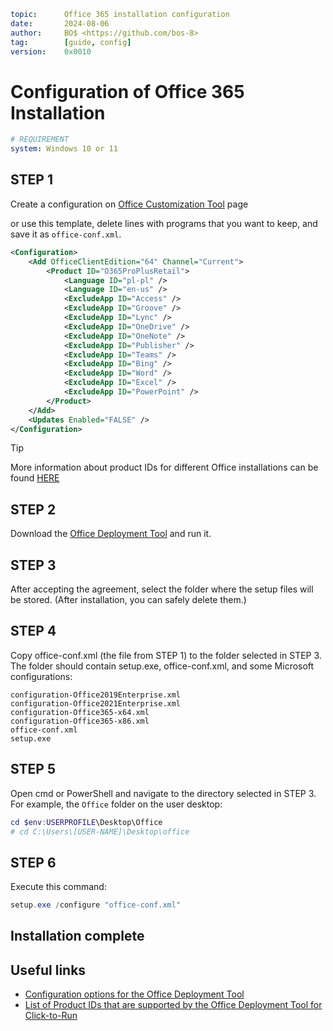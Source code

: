 ```yaml
topic:      Office 365 installation configuration
date:       2024-08-06
author:     BO$ <https://github.com/bos-8>
tag:        [guide, config]
version:    0x0010
```
# Configuration of Office 365 Installation
```yaml
# REQUIREMENT
system: Windows 10 or 11
```

## STEP 1
Create a configuration on [Office Customization Tool](https://config.office.com/deploymentsettings) page

or use this template, delete lines with programs that you want to keep, and save it as `office-conf.xml`.
```xml
<Configuration>
    <Add OfficeClientEdition="64" Channel="Current">
        <Product ID="O365ProPlusRetail">
            <Language ID="pl-pl" />
            <Language ID="en-us" />
            <ExcludeApp ID="Access" />
            <ExcludeApp ID="Groove" />
            <ExcludeApp ID="Lync" />
            <ExcludeApp ID="OneDrive" />
            <ExcludeApp ID="OneNote" />
            <ExcludeApp ID="Publisher" />
            <ExcludeApp ID="Teams" />
            <ExcludeApp ID="Bing" />
            <ExcludeApp ID="Word" />
            <ExcludeApp ID="Excel" />
            <ExcludeApp ID="PowerPoint" />
        </Product>
    </Add>
    <Updates Enabled="FALSE" />
</Configuration>
```
> [!TIP]
> More information about product IDs for different Office installations can be found [HERE](https://learn.microsoft.com/en-us/microsoft-365/troubleshoot/installation/product-ids-supported-office-deployment-click-to-run)

## STEP 2
Download the [Office Deployment Tool](https://www.microsoft.com/en-us/download/details.aspx?id=49117) and run it.

## STEP 3
After accepting the agreement, select the folder where the setup files will be stored. (After installation, you can safely delete them.)

## STEP 4
Copy office-conf.xml (the file from STEP 1) to the folder selected in STEP 3. The folder should contain setup.exe, office-conf.xml, and some Microsoft configurations:
```
configuration-Office2019Enterprise.xml
configuration-Office2021Enterprise.xml
configuration-Office365-x64.xml
configuration-Office365-x86.xml
office-conf.xml
setup.exe
```

## STEP 5
Open cmd or PowerShell and navigate to the directory selected in STEP 3. For example, the `Office` folder on the user desktop:
```powershell
cd $env:USERPROFILE\Desktop\Office
# cd C:\Users\[USER-NAME]\Desktop\office
```

## STEP 6
Execute this command:
```powershell
setup.exe /configure "office-conf.xml"
```

## Installation complete

## Useful links
- [Configuration options for the Office Deployment Tool](https://learn.microsoft.com/en-us/microsoft-365-apps/deploy/office-deployment-tool-configuration-options)
- [List of Product IDs that are supported by the Office Deployment Tool for Click-to-Run](https://learn.microsoft.com/en-us/microsoft-365/troubleshoot/installation/product-ids-supported-office-deployment-click-to-run)